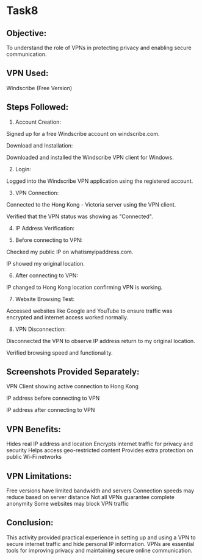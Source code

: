 # Task8

## Objective:
To understand the role of VPNs in protecting privacy and enabling secure communication.

## VPN Used:
Windscribe (Free Version)

## Steps Followed:
1. Account Creation:

Signed up for a free Windscribe account on windscribe.com.

Download and Installation:

Downloaded and installed the Windscribe VPN client for Windows.

2. Login:

Logged into the Windscribe VPN application using the registered account.

3. VPN Connection:

Connected to the Hong Kong - Victoria server using the VPN client.

Verified that the VPN status was showing as "Connected".

4. IP Address Verification:

5. Before connecting to VPN:

Checked my public IP on whatismyipaddress.com.

IP showed my original location.

6. After connecting to VPN:

IP changed to Hong Kong location confirming VPN is working.

7. Website Browsing Test:

Accessed websites like Google and YouTube to ensure traffic was encrypted and internet access worked normally.

8. VPN Disconnection:

Disconnected the VPN to observe IP address return to my original location.

Verified browsing speed and functionality.

## Screenshots Provided Separately:
VPN Client showing active connection to Hong Kong

IP address before connecting to VPN

IP address after connecting to VPN

## VPN Benefits:
 Hides real IP address and location
 Encrypts internet traffic for privacy and security
 Helps access geo-restricted content
 Provides extra protection on public Wi-Fi networks

## VPN Limitations:
 Free versions have limited bandwidth and servers
 Connection speeds may reduce based on server distance
 Not all VPNs guarantee complete anonymity
 Some websites may block VPN traffic

## Conclusion:
This activity provided practical experience in setting up and using a VPN to secure internet traffic and hide personal IP information. VPNs are essential tools for improving privacy and maintaining secure online communication.
